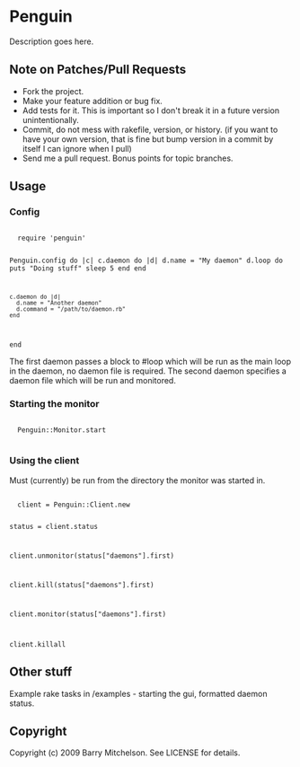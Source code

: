 Penguin
=======

Description goes here.

Note on Patches/Pull Requests
-----------------------------

* Fork the project.
* Make your feature addition or bug fix.
* Add tests for it. This is important so I don't break it in a
  future version unintentionally.
* Commit, do not mess with rakefile, version, or history.
  (if you want to have your own version, that is fine but
   bump version in a commit by itself I can ignore when I pull)
* Send me a pull request. Bonus points for topic branches.

Usage
-----

### Config

  <code>
  require 'penguin'

  Penguin.config do |c|
    c.daemon do |d|
      d.name = "My daemon"
      d.loop do
        puts "Doing stuff"
        sleep 5
      end
    end

    c.daemon do |d|
      d.name = "Another daemon"
      d.command = "/path/to/daemon.rb"
    end
  end
  </code>

The first daemon passes a block to #loop which will be run as the main loop in the daemon, no daemon file is required.
The second daemon specifies a daemon file which will be run and monitored.

### Starting the monitor

  <code>
  Penguin::Monitor.start
  </code>

### Using the client

Must (currently) be run from the directory the monitor was started in.

  <code>
  client = Penguin::Client.new

  status = client.status

  client.unmonitor(status["daemons"].first)

  client.kill(status["daemons"].first)

  client.monitor(status["daemons"].first)

  client.killall
  </code>

Other stuff
-----------

Example rake tasks in /examples - starting the gui, formatted daemon status.

Copyright
------------

Copyright (c) 2009 Barry Mitchelson. See LICENSE for details.
